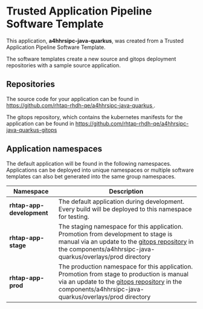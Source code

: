 # Trusted Application Pipeline Software Template

This application, **a4hhrsipc-java-quarkus**, was created from a Trusted Application Pipeline Software Template.

The software templates create a new source and gitops deployment repositories with a sample source application. 

## Repositories

The source code for your application can be found in [https://github.com/rhtap-rhdh-qe/a4hhrsipc-java-quarkus ](https://github.com/rhtap-rhdh-qe/a4hhrsipc-java-quarkus ).
 
The gitops repository, which contains the kubernetes manifests for the application can be found in 
[https://github.com/rhtap-rhdh-qe/a4hhrsipc-java-quarkus-gitops ](https://github.com/rhtap-rhdh-qe/a4hhrsipc-java-quarkus-gitops ) 

## Application namespaces 

The default application will be found in the following namespaces. Applications can be deployed into unique namespaces or multiple software templates can also bet generated into the same group namespaces.  

|  Namespace   |  Description   |  
| -------- | -------- |   
| **rhtap-app-development** | The default application during development. Every build will be deployed to this namespace for testing. | 
| **rhtap-app-stage** | The staging namespace for this application. Promotion from development to stage is manual via an update to the [gitops repository](https://github.com/rhtap-rhdh-qe/a4hhrsipc-java-quarkus-gitops ) in the components/a4hhrsipc-java-quarkus/overlays/prod directory |  
| **rhtap-app-prod** | The production namespace for this application. Promotion from stage to production is manual via an update to the [gitops repository](https://github.com/rhtap-rhdh-qe/a4hhrsipc-java-quarkus-gitops ) in the components/a4hhrsipc-java-quarkus/overlays/prod directory | 